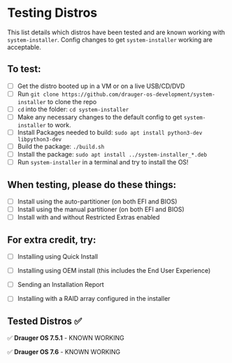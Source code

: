 # Testing Distros

This list details which distros have been tested and are known working with `system-installer`. Config changes to get `system-installer` working are acceptable.

## To test:
 - [ ] Get the distro booted up in a VM or on a live USB/CD/DVD
 - [ ] Run `git clone https://github.com/drauger-os-development/system-installer` to clone the repo
 - [ ] `cd` into the folder: `cd system-installer`
 - [ ] Make any necessary changes to the default config to get `system-installer` to work.
 - [ ] Install Packages needed to build: `sudo apt install python3-dev libpython3-dev`
 - [ ] Build the package: `./build.sh`
 - [ ] Install the package: `sudo apt install ../system-installer_*.deb`
 - [ ] Run `system-installer` in a terminal and try to install the OS!

## When testing, please do these things:
 - [ ] Install using the auto-partitioner (on both EFI and BIOS)
 - [ ] Install using the manual partitioner (on both EFI and BIOS)
 - [ ] Install with and without Restricted Extras enabled

## For extra credit, try:
 - [ ] Installing using Quick Install
 - [ ] Installing using OEM install (this includes the End User Experience)
 - [ ] Sending an Installation Report
 - [ ] Installing with a RAID array configured in the installer


## Tested Distros ✅
✅ **Drauger OS 7.5.1** - KNOWN WORKING

✅ **Drauger OS 7.6** - KNOWN WORKING
